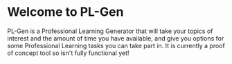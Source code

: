 # Welcome to PL-Gen
PL-Gen is a Professional Learning Generator that will take your topics of interest and the amount of time you have available, and give you options for some Professional Learning tasks you can take part in. It is currently a proof of concept tool so isn't fully functional yet!
